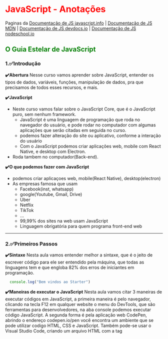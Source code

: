 # **<font color=red>JavaScript - Anotações</font>** 
Paginas da [Documentação de JS javascript.info](https://javascript.info/) | [Documentação de JS MDN](https://developer.mozilla.org/pt-BR/docs/Web/JavaScript) | [Documentação de JS devdocs.io](https://devdocs.io/javascript/) | [Documentação de JS nodeschool.io](https://nodeschool.io/pt-br/index.html#workshoppers)
## **<font color=green>O Guia Estelar de JavaScript</font>**
<!-- ❌✅✔️-->
### **1.✅Introdução**
**✔️Abertura**
Nesse curso vamos aprender sobre JavaScript, entender os tipos de dados, variáveis, funções, manipulação de dados, pra que precisamos de todos esses recursos, e mais.

**✔️JavaScript**
* Neste curso vamos falar sobre o JavaScript Core, que é o JavaScript puro, sem nenhum framework. 
  * JavaScript é uma linguagem de programação que roda no navegador do usuário, e pode rodar no computador com algumas aplicações que serão citadas em seguida no curso. 
  * podemos fazer alteração do site ou aplicativo, conforme a interação do usuário
  * Com o JavaScript podemos criar aplicações web, mobile com React Native, e desktop com Electron.
* Roda tambem no computador(Back-end).

**✔️O que podemos fazer com JavaScript**

* podemos criar aplicaçoes web, mobile(React Native), desktop(electron)
* As empresas famosa que usam
  * Facebook(inst, whatsapp)
  * google(Youtube, Gmail, Drive)
  * Uber
  * Netflix
  * TikTok
  * ...
  * 99,99% dos sites na web usam JavaScript
  * Linguagem obrigatória para quem programa front-end web
<hr>

### **2.✅Primeiros Passos**
  **✔️Sintaxe**
    Nesta aula vamos entender melhor a sintaxe, que é o jeito de escrever código para ele ser entendido pela máquina, que todas as linguagens tem e que engloba 82% dos erros de iniciantes em programação.
  ```js
    console.log("Bem vindos ao Starter")
  ```

  **✔️Maneiras de executar o JavaScript**
  Nesta aula vamos citar 3 maneiras de executar códigos em JavaScript, a primeira maneira é pelo navegador, clicando na tecla F12 em qualquer website o menu do DevTools, que são ferramentas para desenvolvedores, na aba console podemos executar código JavaScript. A segunda forma é pela aplicação web CodePen, abrindo o endereço codepen.io/pen você encontra um ambiente que se pode utilizar codigo HTML, CSS e JavaScript. Também pode-se usar o Visual Studio Code, criando um arquivo HTML com a tag <script> e colocando o código dentro.
  ```html
    <script>
      console.log("Bem vindo ao stater")
    </script>
  ```
  **✔️Adicionando arquivos JS**
   
    Uma outra maneira de organizar o código JavaScript é criando um arquivo com um final ".js" no diretório junto ao arquivo HTML, de preferência evitando usar caracteres especiais como letras acentuadas e espaços. Para conectar este arquivo JS ao HTML, pode-se usar a linha de código <script src="./nomedoarquivo.js"></script> no body, agora abrindo este arquivo HTML o código será executado.
    
   ```html
    <!DOCTYPE html>
      <html lang="en">

      <head>
          <meta charset="UTF-8">
          <meta http-equiv="X-UA-Compatible" content="IE=edge">
          <meta name="viewport" content="width=device-width, initial-scale=1.0">
          <title>Document</title>
      </head>

      <body>
          <script src="./script.js"></script>
      </body>

      </html>
   ```
  **✔️Comentários**
  Para comentar seu código no Javascript, pode se usar // antes da linha, para definir aquela linha inteira, para comentar mais de uma linha, pode se usar um /* no começo do comentário e um */ no final. Comentários não são executados, mas são mostrados para quem visualiza o código.
  ```js
    //comentarios em linha
    /*comentarios de varias linhas  */
  ```
<hr>


### **3.✅Tipos de dados**

**✔️Introdução**


**✔️String**


**✔️Number**


**✔️Boolean**


**✔️Undefined vs null**


**✔️Object**


**✔️Array**


**✔️Conclusã**
<hr>


### **4.❌Variáveis**

<hr>

### **5.❌Praticando e avançando**
<hr>

### **6.❌Funções**
<hr>


### **7.❌Manipulando dados**
<hr>



### **8.❌Expressões e Operadores**

<hr>


### **9.❌Condicionais e controle de fluxo**

<hr>

### **10.❌Estruturas de repetição**

<hr>

### **11.❌Consolidando com exercícios**

<hr>

## **<font color=green>Pilotando com a DOM</font>** 


### **Introdução**
<hr>


### **Selecionando elementos**
<hr>


### **Manipulando conteúdos**
<hr>


### **Manipulando estilos e classes**
<hr>



### **Navegando pelos elementos**
<hr>



### **Criando e adicionando elementos na página**
<hr>



### **Eventos**
<hr>



### **Praticando**
<hr>


## **<font color=green>Javascript Assíncrono</font>**


### Introdução
<hr>


### Síncrono vs Assíncrono

<hr>

### Callback Conceito

<hr>

### setTimeout
<hr>


### Conectando API com HTTPS e Callback

<hr>

### Promise Intro

<hr>

### O que é uma Promise

<hr>

### Promises no Código
<hr>


### Utilizando o Codesandbox

<hr>

### Axios

<hr>

### Promises com axios

<hr>

### Executando Promessas em Paralelo com Promise all

<hr>

### Introdução Async / Await

<hr>

### Async / Await

<hr>

### Async / Await com Fetch

<hr>

### Async / Await com Axios

<hr>

